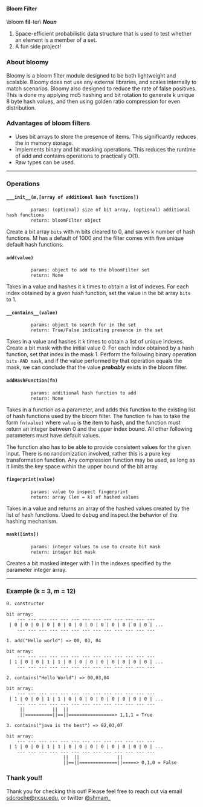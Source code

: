 
#### Bloom Filter
\\bloom **fil**-ter\\
_**Noun**_
1. Space-efficient probabilistic data structure that is used to test whether an element is a member of a set. 
2. A fun side project!

### About bloomy
Bloomy is a bloom filter module designed to be both lightweight and scalable. Bloomy does not use any external libraries, and scales internally to match scenarios. Bloomy also designed to reduce the rate of false positives. This is done my applying md5 hashing and bit rotation to generate k unique 8 byte hash values, and then using golden ratio compression for even distribution.  

### Advantages of bloom filters 
- Uses bit arrays to store the presence of items. This significantly reduces the in memory storage. 
- Implements binary and bit masking operations. This reduces the runtime of add and contains operations to practically O(1). 
- Raw types can be used. 

---
### Operations 	

#### `___init__(m,[array of additional hash functions])`
			 params: (optional) size of bit array, (optional) additional hash functions 
			 return: bloomFilter object 
Create a bit array `bits` with m bits cleared to 0, and saves k number of hash functions. M has a default of 1000 and the filter comes with five unique default hash functions. 

#### `add(value)`
			 params: object to add to the bloomFilter set
			 return: None
Takes in a value and hashes it k times to obtain a list of indexes. For each index obtained by a given hash function, set the value in the bit array `bits` to 1. 

#### `__contains__(value)` 
			 params: object to search for in the set 
			 return: True/False indicating presence in the set
Takes in a value and hashes it k times to obtain a list of unique indexes. Create a bit mask with the initial value 0. For each index obtained by a hash function, set that index in the mask 1. Perform the following binary operation `bits AND mask`, and if the value performed by that operation equals the mask, we can conclude that the value _**probably**_ exists in the bloom filter. 


#### `addHashFunction(fn)`
			 params: additional hash function to add
			 return: None
Takes in a function as a parameter, and adds this function to the existing list of hash functions used by the bloom filter. The function `fn` has to take the form `fn(value)` where `value` is the item to hash, and the function must return an integer between 0 and the upper index bound. All other following parameters must have default values. 

The function also has to be able to provide consistent values for the given input. There is no randomization involved, rather this is a pure key transformation function. Any compression function may be used, as long as it limits the key space within the upper bound of the bit array. 

#### `fingerprint(value)`
			 params: value to inspect fingerprint
			 return: array (len = k) of hashed values 
Takes in a value and returns an array of the hashed values created by the list of hash functions. Used to debug and inspect the behavior of the hashing mechanism. 

#### `mask([ints])`
			 params: integer values to use to create bit mask
			 return: integer bit mask
Creates a bit masked integer with 1 in the indexes specified by the parameter integer array. 

---
### Example (k = 3, m = 12)
```
0. constructor 

bit array: 
	--- --- --- --- --- --- --- --- --- --- --- --- --- 
 | 0 | 0 | 0 | 0 | 0 | 0 | 0 | 0 | 0 | 0 | 0 | 0 | 0 | ...
	--- --- --- --- --- --- --- --- --- --- --- --- --- 

1. add("Hello world") => 00, 03, 04

bit array: 
	--- --- --- --- --- --- --- --- --- --- --- --- --- 
 | 1 | 0 | 0 | 1 | 1 | 0 | 0 | 0 | 0 | 0 | 0 | 0 | 0 | ...
	--- --- --- --- --- --- --- --- --- --- --- --- --- 

2. contains("Hello World") => 00,03,04 

bit array: 
	--- --- --- --- --- --- --- --- --- --- --- --- --- 
 | 1 | 0 | 0 | 1 | 1 | 0 | 0 | 0 | 0 | 0 | 0 | 0 | 0 | ...
	--- --- --- --- --- --- --- --- --- --- --- --- --- 
	 ||          ||  ||
	 ||==========||==||=================> 1,1,1 = True 

3. contains("java is the best") => 02,03,07 

bit array: 
	--- --- --- --- --- --- --- --- --- --- --- --- --- 
 | 1 | 0 | 0 | 1 | 1 | 0 | 0 | 0 | 0 | 0 | 0 | 0 | 0 | ...
	--- --- --- --- --- --- --- --- --- --- --- --- --- 
					 ||  ||              ||
					 ||==||==============||=====> 0,1,0 = False
```

### Thank you!! 
Thank you for checking this out! Please feel free to reach out via email [sdcroche@ncsu.edu](mailto:sdcroche@ncsu.edu), or twitter [@shmam_](https://twitter.com/shmam_)
